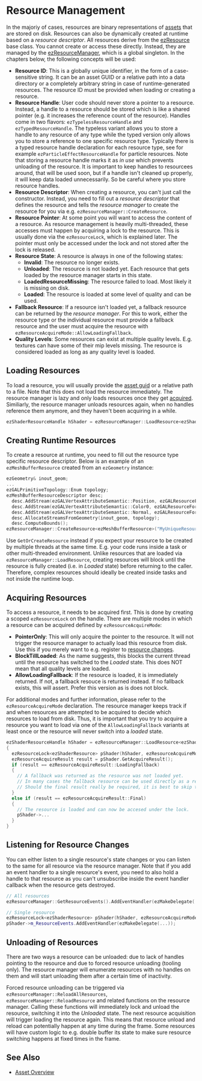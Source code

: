 # Resource Management

In the majoriy of cases, resources are binary representations of [assets](../assets/assets-overview.md) that are stored on disk. Resources can also be dynamically created at runtime based on a *resource descriptor*. All resources derive from the [ezResource](https://ezengine.github.io/api-docs/d3/d0a/classez_resource.htm) base class. You cannot create or access these directly. Instead, they are managed by the [ezResourceManager](https://ezengine.github.io/api-docs/dc/d99/classez_resource_manager.htm), which is a global singleton. In the chapters below, the following concepts will be used:

* **Resource ID**: This is a globally unique identifier, in the form of a case-sensitive string. It can be an asset GUID or a relative path into a data directory or a completely arbitrary string in case of runtime-generated resources. The resource ID must be provided when loading or creating a resource.  
* **Resource Handle**: User code should never store a pointer to a resource. Instead, a handle to a resource should be stored which is like a shared pointer (e.g. it increases the reference count of the resource). Handles come in two flavors: `ezTypelessResourceHandle` and `ezTypedResourceHandle`. The typeless variant allows you to store a handle to any resource of any type while the typed version only allows you to store a reference to one specific resource type. Typically there is a typed resource handle declaration for each resource type, see for example `ezParticleEffectResourceHandle` for particle resources. Note that storing a resource handle marks it as *in use* which prevents unloading of the resource. It is important to keep handles to resourcees around, that will be used soon, but if a handle isn't cleaned up properly, it will keep data loaded unnecessarily. So be careful where you store resource handles.
* **Resource Descriptor**: When creating a resource, you can't just call the constructor. Instead, you need to fill out a *resource descriptor* that defines the resource and tells the *resource manager* to create the resource for you via e.g. `ezResourceManager::CreateResource`.
* **Resource Pointer**: At some point you will want to access the content of a resource. As resource management is heavily multi-threaded, these accesses must happen by acquiring a lock to the resource. This is usually done via the `ezResourceLock`, which is explained later. The pointer must only be accessed under the lock and not stored after the lock is released.
* **Resource State**: A resource is always in one of the following states:
  * **Invalid**: The resource no longer exists.
  * **Unloaded**: The resource is not loaded yet. Each resource that gets loaded by the resource manager starts in this state.
  * **LoadedResourceMissing**: The resource failed to load. Most likely it is missing on disk.
  * **Loaded**: The resource is loaded at some level of quality and can be used.
* **Fallback Resource**: If a resource isn't loaded yet, a fallback resource can be returned by the *resource manager*. For this to work, either the resource type or the individual resource must provide a fallback resource and the user must acquire the resource with `ezResourceAcquireMode::AllowLoadingFallback`.
* **Quality Levels**: Some resources can exist at multiple quality levels. E.g. textures can have some of their mip levels missing. The resource is considered loaded as long as any quality level is loaded. 

## Loading Resources

To load a resource, you will usually provide the [asset guid](../assets/assets-overview.md#asset-guid) or a relative path to a file. Note that this does not load the resource immediately. The resource manager is lazy and only loads resources once they get [acquired](#acquiring-resources). Similiarly, the resource manager unloads resources again, when no handles reference them anymore, and they haven't been acquiring in a while.
```cpp
ezShaderResourceHandle hShader = ezResourceManager::LoadResource<ezShaderResource>("ResourceID");
```

## Creating Runtime Resources

To create a resource at runtime, you need to fill out the resource type specific resource descriptor. Below is an example of an `ezMeshBufferResource` created from an `ezGeometry` instance:
```cpp
ezGeometry& inout_geom;
...
ezGALPrimitiveTopology::Enum topology;
ezMeshBufferResourceDescriptor desc;
  desc.AddStream(ezGALVertexAttributeSemantic::Position, ezGALResourceFormat::XYZFloat);
  desc.AddStream(ezGALVertexAttributeSemantic::Color0, ezGALResourceFormat::RGBAUByteNormalized);
  desc.AddStream(ezGALVertexAttributeSemantic::Normal, ezGALResourceFormat::XYZFloat);
  desc.AllocateStreamsFromGeometry(inout_geom, topology);
  desc.ComputeBounds();
ezResourceManager::CreateResource<ezMeshBufferResource>("MyUniqueResourceID", std::move(desc), szDescription);
```
Use `GetOrCreateResource` instead if you expect your resource to be created by multiple threads at the same time. E.g. your code runs inside a task or other multi-threaded environment. Unlike resources that are loaded via `ezResourceManager::LoadResource`, creating resources will block until the resource is fully created (i.e. in *Loaded* state) before returning to the caller. Therefore, complex resources should ideally be created inside tasks and not inside the runtime loop.

## Acquiring Resources

To access a resource, it needs to be acquired first. This is done by creating a scoped `ezResourceLock` on the handle. There are multiple modes in which a resource can be acquired defined by `ezResourceAcquireMode`:
* **PointerOnly**: This will only acquire the pointer to the resource. It will not trigger the resource manager to actually load this resource from disk. Use this if you merely want to e.g. register to [resource changes](#listening-for-resource-changes).
* **BlockTillLoaded**: As the name suggests, this blocks the current thread until the resource has switched to the *Loaded* state. This does NOT mean that all quality levels are loaded.
* **AllowLoadingFallback**: If the resource is loaded, it is immediately returned. If not, a fallback resouce is returned instead. If no fallback exists, this will assert. Prefer this version as is does not block.

For additional modes and further information, please refer to the `ezResourceAcquireMode` declaration.
The resource manager keeps track if and when resources are attempted to be acquired to decide which resources to load from disk. Thus, it is important that you try to acquire a resource you want to load via one of the `AllowLoadingFallback` variants at least once or the resource will never switch into a *loaded* state. 


```cpp
ezShaderResourceHandle hShader = ezResourceManager::LoadResource<ezShaderResource>("ResourceID");
{
  ezResourceLock<ezShaderResource> pShader(hShader, ezResourceAcquireMode::PointerOnly);
  ezResourceAcquireResult result = pShader.GetAcquireResult();
  if (result == ezResourceAcquireResult::LoadingFallback)
  {
    // A fallback was returned as the resource was not loaded yet.
    // In many cases the fallback resource can be used directly as a replacement for the actual resource.
    // Should the final result really be required, it is best to skip the operation until a later frame.
  }
  else if (result == ezResourceAcquireResult::Final)
  {
    // The resource is loaded and can now be accesed under the lock.
    pShader->...
  }
}
```

## Listening for Resource Changes

You can either listen to a single resource's state changes or you can listen to the same for all resource via the resource manager. Note that if you add an event handler to a single resource's event, you need to also hold a handle to that resource as you can't unsubscribe inside the event handler callback when the resource gets destroyed.

```cpp
// All resources
ezResourceManager::GetResourceEvents().AddEventHandler(ezMakeDelegate(...));

// Single resource
ezResourceLock<ezShaderResource> pShader(hShader, ezResourceAcquireMode::PointerOnly);
pShader->m_ResourceEvents.AddEventHandler(ezMakeDelegate(...));
```

## Unloading of Resources

There are two ways a resource can be unloaded: due to lack of handles pointing to the resource and due to forced resource unloading (tooling only).
The resource manager will enumerate resources with no handles on them and will start unloading them after a certain time of inactivity.

Forced resource unloading can be triggered via `ezResourceManager::ReloadAllResources`, `ezResourceManager::ReloadResource` and related functions on the resource manager. Calling these functions will immediately lock and unload the resource, switching it into the *Unloaded* state. The next resource acquisition will trigger loading the resource again. This means that resource unload and reload can potentially happen at any time during the frame. Some resources will have custom logic to e.g. double buffer its state to make sure resource switching happens at fixed times in the frame.

## See Also

* [Asset Overview](../assets/assets-overview.md)
